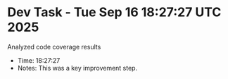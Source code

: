 # Dev Task - Tue Sep 16 18:27:27 UTC 2025
Analyzed code coverage results
- Time: 18:27:27
- Notes: This was a key improvement step.
